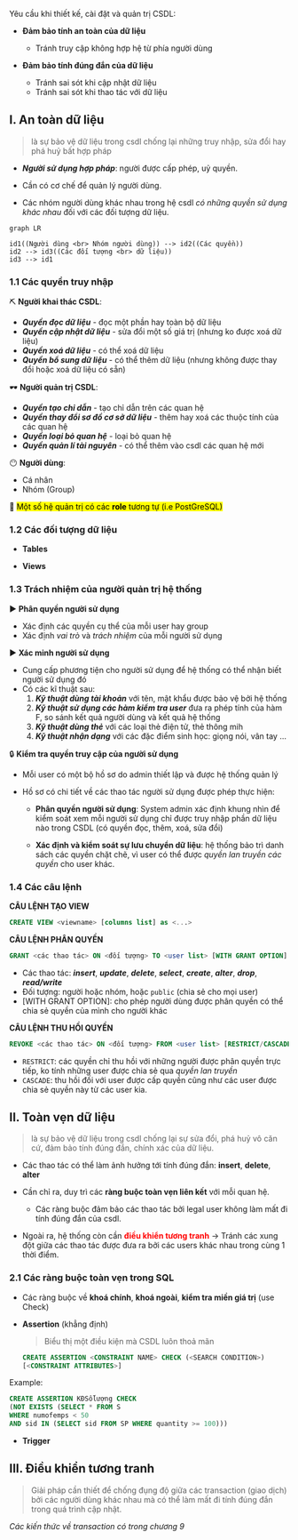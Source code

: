 Yêu cầu khi thiết kế, cài đặt và quản trị CSDL:
  - **Đảm bảo tính an toàn của dữ liệu**
    - Tránh truy cập không hợp hệ từ phía người dùng 

  - **Đảm bảo tính đúng đắn của dữ liệu**
    - Tránh sai sót khi cập nhật dữ liệu
    - Tránh sai sót khi thao tác với dữ liệu

## I. An toàn dữ liệu
> là sự bảo vệ dữ liệu trong csdl chống lại những truy nhập, sửa đổi hay phá huỷ bất hợp pháp

* ***Người sử dụng hợp pháp***: người được cấp phép, uỷ quyền.

* Cần có cơ chế để quản lý người dùng.

* Các nhóm người dùng khác nhau trong hệ csdl *có những quyền sử dụng khác nhau* đối với các đối tượng dữ liệu.

```mermaid
graph LR

id1((Người dùng <br> Nhóm người dùng)) --> id2((Các quyền))
id2 --> id3((Các đối tượng <br> dữ liệu))
id3 --> id1
```
### 1.1 Các quyền truy nhập

⛏️ **Người khai thác CSDL**:
* ***Quyền đọc dữ liệu*** - đọc một phần hay toàn bộ dữ liệu
* ***Quyền cập nhật dữ liệu*** - sửa đổi một số giá trị (nhưng ko được xoá dữ liệu)
* ***Quyền xoá dữ liệu*** - có thể xoá dữ liệu
* ***Quyền bổ sung dữ liệu*** - có thể thêm dữ liệu (nhưng không được thay đổi hoặc xoá dữ liệu có sẵn)

🕶️ **Người quản trị CSDL**:
* ***Quyền tạo chỉ dẫn*** - tạo chỉ dẫn trên các quan hệ
* ***Quyền thay đổi sơ đồ cơ sở dữ liệu*** - thêm hay xoá các thuộc tính của các quan hệ
* ***Quyền loại bỏ quan hệ*** - loại bỏ quan hệ 
* ***Quyền quản lí tài nguyên*** - có thể thêm vào csdl các quan hệ mới

😶 **Người dùng**:
- Cá nhân 
- Nhóm (Group)

📄 <mark style ='background: yellow'> Một số hệ quản trị có các **role** tương tự (i.e PostGreSQL) </mark>

### 1.2 Các đối tượng dữ liệu

* **Tables**

* **Views**

### 1.3 Trách nhiệm của người quản trị hệ thống

▶️ **Phân quyền người sử dụng**
- Xác định các quyền cụ thể của mỗi user hay group 
- Xác định *vai trò* và *trách nhiệm* của mỗi người sử dụng

▶️ **Xác minh người sử dụng**
- Cung cấp phương tiện cho người sử dụng để hệ thống có thể nhận biết người sử dụng đó
- Có các kĩ thuật sau:
  1. ***Kỹ thuật dùng tài khoản*** với tên, mật khẩu được bảo vệ bởi hệ thống
  2. ***Kỹ thuật sử dụng các hàm kiểm tra user*** đưa ra phép tính của hàm F, so sánh kết quả người dùng và kết quả hệ thống
  3. ***Kỹ thuật dùng thẻ*** với các loại thẻ điện tử, thẻ thông mih
  4. ***Kỹ thuật nhận dạng*** với các đặc điểm sinh học: giọng nói, vân tay ...

🔒 **Kiểm tra quyền truy cập của người sử dụng**
- Mỗi user có một bộ hồ sơ do admin thiết lập và được hệ thống quản lý

- Hồ sơ có chi tiết về các thao tác người sử dụng được phép thực hiện:
  - **Phân quyền người sử dụng**: System admin xác định khung nhìn để kiểm soát xem mỗi người sử dụng chỉ được truy nhập phần dữ liệu nào trong CSDL (có quyền đọc, thêm, xoá, sửa đổi) 
  
  - **Xác định và kiểm soát sự lưu chuyển dữ liệu**: hệ thống bảo trì danh sách các quyền chặt chẽ, vì user có thể được *quyền lan truyền các quyền* cho user khác.

### 1.4 Các câu lệnh

**CÂU LỆNH TẠO VIEW**
```sql
CREATE VIEW <viewname> [columns list] as <...>
```

**CÂU LỆNH PHÂN QUYỀN**
```sql
GRANT <các thao tác> ON <đối tượng> TO <user list> [WITH GRANT OPTION]
```

- Các thao tác: ***insert***, ***update***, ***delete***, ***select***, ***create***, ***alter***, ***drop***, ***read/write***
- Đối tượng: người hoặc nhóm, hoặc `public` (chia sẻ cho mọi user)
- [WITH GRANT OPTION]: cho phép người dùng được phân quyền có thể chia sẻ quyền của mình cho người khác

**CÂU LỆNH THU HỒI QUYỀN**
```sql
REVOKE <các thao tác> ON <đối tượng> FROM <user list> [RESTRICT/CASCADE]
```

- `RESTRICT`: các quyền chỉ thu hồi với những người được phân quyền trực tiếp, ko tính những user được chia sẻ qua *quyền lan truyền*
- `CASCADE`: thu hồi đối với user được cấp quyền cũng như các user được chia sẻ quyền này từ các user kia.

## II. Toàn vẹn dữ liệu
> là sự bảo vệ dữ liệu trong csdl chống lại sự sửa đổi, phá huỷ vô căn cứ, đảm bảo tính đúng đắn, chính xác của dữ liệu.

* Các thao tác có thể làm ảnh hưởng tới tính đúng đắn: **insert**, **delete**, **alter**

* Cần chỉ ra, duy trì các **ràng buộc toàn vẹn liên kết** với mỗi quan hệ.
  + Các ràng buộc đảm bảo các thao tác bởi legal user không làm mất đi tính đúng đắn của csdl.

* Ngoài ra, hệ thống còn cần <mark style='color: red; background: white'>**điều khiển tương tranh**</mark> -> Tránh các xung đột giữa các thao tác được đưa ra bởi các users khác nhau trong cùng 1 thời điểm.

### 2.1 Các ràng buộc toàn vẹn trong SQL
* Các ràng buộc về **khoá chính**, **khoá ngoài**, **kiểm tra miền giá trị** (use Check)

* **Assertion** (khẳng định)
  > Biểu thị một điều kiện mà CSDL luôn thoả mãn

  ```sql
  CREATE ASSERTION <CONSTRAINT NAME> CHECK (<SEARCH CONDITION>) 
  [<CONSTRAINT ATTRIBUTES>]
  ```
Example: 
```sql
CREATE ASSERTION KĐSốlượng CHECK
(NOT EXISTS (SELECT * FROM S 
WHERE numofemps < 50 
AND sid IN (SELECT sid FROM SP WHERE quantity >= 100)))
```

* **Trigger** 

## III. Điều khiển tương tranh
> Giải pháp cần thiết để chống đụng độ giữa các transaction (giao dịch) bởi các người dùng khác nhau mà có thể làm mất đi tính đúng đắn trong quá trình cập nhật.

*Các kiến thức về transaction có trong chương 9*



